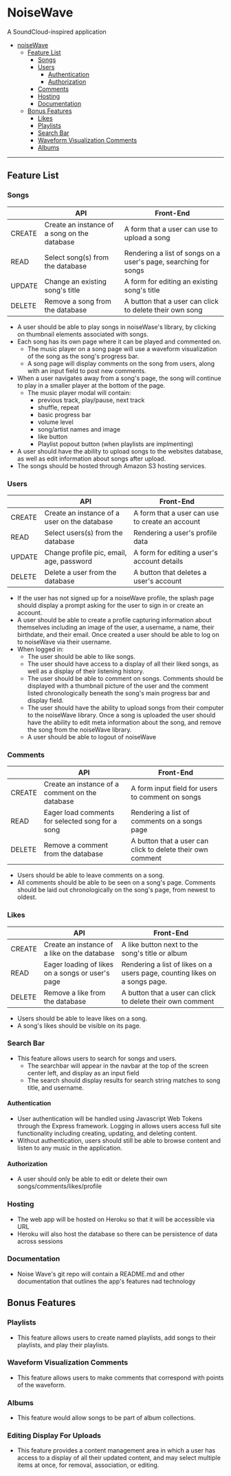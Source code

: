 # NoiseWave
A SoundCloud-inspired application

- [noiseWave](#noisewave)
  - [Feature List](#feature-list)
    - [Songs](#songs)
    - [Users](#users)
      - [Authentication](#authentication)
      - [Authorization](#authorization)
    - [Comments](#comments)
    - [Hosting](#hosting)
    - [Documentation](#documentation)
  - [Bonus Features](#bonus-features)
    - [Likes](#likes)
    - [Playlists](#playlists)
    - [Search Bar](#search-bar)
    - [Waveform Visualization Comments](#waveform-visualization-comments)
    - [Albums](#albums)

---

## Feature List

### Songs

|           | API                                           | Front-End
|-----------|-----------------------------------------------|----------------------------------------------------------
| CREATE    | Create an instance of a song on the database  | A form that a user can use to upload a song
| READ      | Select song(s) from the database              | Rendering a list of songs on a user's page, searching for songs
| UPDATE    | Change an existing song's title               | A form for editing an existing song's title
| DELETE    | Remove a song from the database               | A button that a user can click to delete their own song

- A user should be able to play songs in noiseWase's library, by clicking on thumbnail elements associated with songs.
- Each song has its own page where it can be played and commented on.
  - The music player on a song page will use a waveform visualization of the song as the song's progress bar.
  - A song page will display comments on the song from users, along with an input field to post new comments.
- When a user navigates away from a song's page, the song will continue to play in a smaller player at the bottom of the page.
  - The music player modal will contain:
    - previous track, play/pause, next track
    - shuffle, repeat 
    - basic progress bar 
    - volume level
    - song/artist names and image
    - like button
    - Playlist popout button (when playlists are implmenting)
- A user should have the ability to upload songs to the websites database, as well as edit information about songs after upload.
- The songs should be hosted through Amazon S3 hosting services.

### Users

|           | API                                           | Front-End
|-----------|-----------------------------------------------|---------------------------------------------
| CREATE    | Create an instance of a user on the database  | A form that a user can use to create an account
| READ      | Select users(s) from the database             | Rendering a user's profile data
| UPDATE    | Change profile pic, email, age, password      | A form for editing a user's account details
| DELETE    | Delete a user from the database               | A button that deletes a user's account

- If the user has not signed up for a noiseWave profile, the splash page should display a prompt asking for the user to sign in or create an account.
- A user should be able to create a profile capturing information about themselves including an image of the user, a username, a name, their birthdate, and their email. Once created a user should be able to log on to noiseWave via their username.
- When logged in: 
  - The user should be able to like songs.
  - The user should have access to a display of all their liked songs, as well as a display of their listening history.
  - The user should be able to comment on songs. Comments should be displayed with a thumbnail picture of the user and the comment  listed chronologically beneath the song's main progress bar and display field. 
  - The user should have the ability to upload songs from their computer to the noiseWave library. Once a song is uploaded the user should have the ability to edit meta information about the song, and remove the song from the noiseWave library.
  - A user should be able to logout of noiseWave

### Comments

|           | API                                                         | Front-End
|-----------|-------------------------------------------------------------|----------------------------------------------------------
| CREATE    | Create an instance of a comment on the database             | A form input field for users to comment on songs
| READ      | Eager load comments for selected song for a song            | Rendering a list of comments on a songs page
| DELETE    | Remove a comment from the database                          | A button that a user can click to delete their own comment

- Users should be able to leave comments on a song.
- All comments should be able to be seen on a song's page. Comments should be laid out chronologically on the song's page, from newest to oldest.

### Likes

|           | API                                                         | Front-End
|-----------|-------------------------------------------------------------|----------------------------------------------------------
| CREATE    | Create an instance of a like on the database                | A like button next to the song's title or album
| READ      | Eager loading of likes on a songs or user's page            | Rendering a list of likes on a users page, counting likes on a songs page.
| DELETE    | Remove a like from the database                             | A button that a user can click to delete their own comment

- Users should be able to leave likes on a song.
- A song's likes should be visible on its page.

### Search Bar

- This feature allows users to search for songs and users.
  - The searchbar will appear in the navbar at the top of the screen center left, and display as an input field
  - The search should display results for search string matches to song title, and username.



#### Authentication

- User authentication will be handled using Javascript Web Tokens through the Express framework. Logging in allows users access full site functionality including creating, updating, and deleting content.
- Without authentication, users should still be able to browse content and listen to any music in the application.


#### Authorization

- A user should only be able to edit or delete their own songs/comments/likes/profile


### Hosting

- The web app will be hosted on Heroku so that it will be accessible via URL
- Heroku will also host the database so there can be persistence of data across sessions

### Documentation

- Noise Wave's git repo will contain a README.md and other documentation that outlines the app's features nad technology

## Bonus Features


### Playlists

- This feature allows users to create named playlists, add songs to their playlists, and play their playlists.



### Waveform Visualization Comments

- This feature allows users to make comments that correspond with points of the waveform.

### Albums

- This feature would allow songs to be part of album collections.

### Editing Display For Uploads

- This feature provides a content management area in which a user has access to a display of all their updated content, and may select multiple items at once, for removal, association, or editing.
